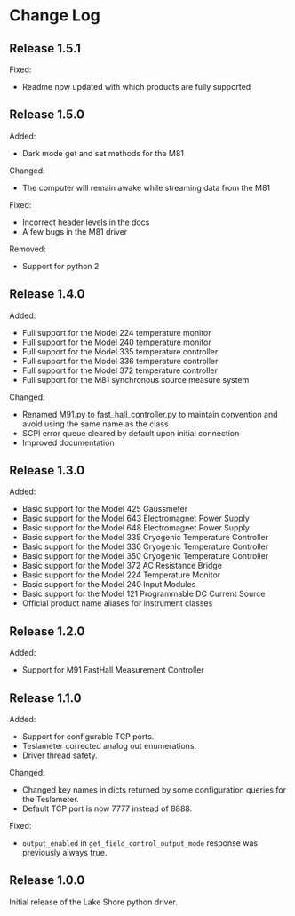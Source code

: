 Change Log
==========
Release 1.5.1
-------------
Fixed:
- Readme now updated with which products are fully supported

Release 1.5.0
-------------
Added:
- Dark mode get and set methods for the M81

Changed:
- The computer will remain awake while streaming data from the M81

Fixed:
- Incorrect header levels in the docs
- A few bugs in the M81 driver

Removed:
- Support for python 2

Release 1.4.0
-------------
Added:
- Full support for the Model 224 temperature monitor
- Full support for the Model 240 temperature monitor
- Full support for the Model 335 temperature controller
- Full support for the Model 336 temperature controller
- Full support for the Model 372 temperature controller
- Full support for the M81 synchronous source measure system

Changed:
- Renamed M91.py to fast_hall_controller.py to maintain convention and avoid using the same name as the class
- SCPI error queue cleared by default upon initial connection
- Improved documentation

Release 1.3.0
-------------
Added:
- Basic support for the Model 425 Gaussmeter
- Basic support for the Model 643 Electromagnet Power Supply
- Basic support for the Model 648 Electromagnet Power Supply
- Basic support for the Model 335 Cryogenic Temperature Controller
- Basic support for the Model 336 Cryogenic Temperature Controller
- Basic support for the Model 350 Cryogenic Temperature Controller
- Basic support for the Model 372 AC Resistance Bridge
- Basic support for the Model 224 Temperature Monitor
- Basic support for the Model 240 Input Modules
- Basic support for the Model 121 Programmable DC Current Source
- Official product name aliases for instrument classes

 
Release 1.2.0
-------------
Added:
 - Support for M91 FastHall Measurement Controller

Release 1.1.0
-------------
Added:
 - Support for configurable TCP ports.
 - Teslameter corrected analog out enumerations.
 - Driver thread safety.

Changed:
- Changed key names in dicts returned by some configuration queries for the Teslameter.
- Default TCP port is now 7777 instead of 8888.

Fixed:
- `output_enabled` in `get_field_control_output_mode` response was previously always true.

Release 1.0.0
-------------
Initial release of the Lake Shore python driver.
